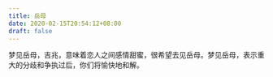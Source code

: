```yaml
---
title: 岳母
date: 2020-02-15T20:54:12+08:00
draft: false
---
```


梦见岳母，吉兆，意味着恋人之间感情甜蜜，很希望去见岳母。梦见岳母，表示重大的分歧和争执过后，你们将愉快地和解。